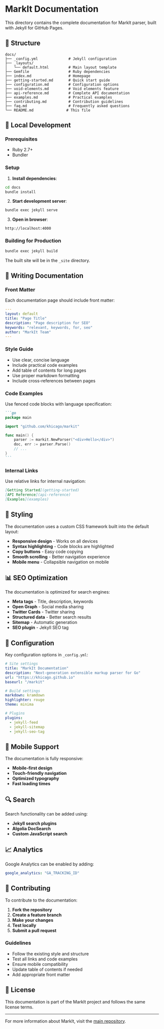 # MarkIt Documentation

This directory contains the complete documentation for MarkIt parser, built with Jekyll for GitHub Pages.

## 📁 Structure

```
docs/
├── _config.yml              # Jekyll configuration
├── _layouts/
│   └── default.html         # Main layout template
├── Gemfile                  # Ruby dependencies
├── index.md                 # Homepage
├── getting-started.md       # Quick start guide
├── configuration.md         # Configuration options
├── void-elements.md         # Void elements feature
├── api-reference.md         # Complete API documentation
├── examples.md              # Practical examples
├── contributing.md          # Contribution guidelines
├── faq.md                   # Frequently asked questions
└── README.md               # This file
```

## 🚀 Local Development

### Prerequisites

- Ruby 2.7+
- Bundler

### Setup

1. **Install dependencies**:
```bash
cd docs
bundle install
```

2. **Start development server**:
```bash
bundle exec jekyll serve
```

3. **Open in browser**:
```
http://localhost:4000
```

### Building for Production

```bash
bundle exec jekyll build
```

The built site will be in the `_site` directory.

## 📝 Writing Documentation

### Front Matter

Each documentation page should include front matter:

```yaml
---
layout: default
title: "Page Title"
description: "Page description for SEO"
keywords: "relevant, keywords, for, seo"
author: "MarkIt Team"
---
```

### Style Guide

- Use clear, concise language
- Include practical code examples
- Add table of contents for long pages
- Use proper markdown formatting
- Include cross-references between pages

### Code Examples

Use fenced code blocks with language specification:

````markdown
```go
package main

import "github.com/khicago/markit"

func main() {
    parser := markit.NewParser("<div>Hello</div>")
    doc, err := parser.Parse()
    // ...
}
```
````

### Internal Links

Use relative links for internal navigation:

```markdown
[Getting Started](getting-started)
[API Reference](api-reference)
[Examples](examples)
```

## 🎨 Styling

The documentation uses a custom CSS framework built into the default layout:

- **Responsive design** - Works on all devices
- **Syntax highlighting** - Code blocks are highlighted
- **Copy buttons** - Easy code copying
- **Smooth scrolling** - Better navigation experience
- **Mobile menu** - Collapsible navigation on mobile

## 📊 SEO Optimization

The documentation is optimized for search engines:

- **Meta tags** - Title, description, keywords
- **Open Graph** - Social media sharing
- **Twitter Cards** - Twitter sharing
- **Structured data** - Better search results
- **Sitemap** - Automatic generation
- **SEO plugin** - Jekyll SEO tag

## 🔧 Configuration

Key configuration options in `_config.yml`:

```yaml
# Site settings
title: "MarkIt Documentation"
description: "Next-generation extensible markup parser for Go"
url: "https://khicago.github.io"
baseurl: "/markit"

# Build settings
markdown: kramdown
highlighter: rouge
theme: minima

# Plugins
plugins:
  - jekyll-feed
  - jekyll-sitemap
  - jekyll-seo-tag
```

## 📱 Mobile Support

The documentation is fully responsive:

- **Mobile-first design**
- **Touch-friendly navigation**
- **Optimized typography**
- **Fast loading times**

## 🔍 Search

Search functionality can be added using:

- **Jekyll search plugins**
- **Algolia DocSearch**
- **Custom JavaScript search**

## 📈 Analytics

Google Analytics can be enabled by adding:

```yaml
google_analytics: "GA_TRACKING_ID"
```

## 🤝 Contributing

To contribute to the documentation:

1. **Fork the repository**
2. **Create a feature branch**
3. **Make your changes**
4. **Test locally**
5. **Submit a pull request**

### Guidelines

- Follow the existing style and structure
- Test all links and code examples
- Ensure mobile compatibility
- Update table of contents if needed
- Add appropriate front matter

## 📄 License

This documentation is part of the MarkIt project and follows the same license terms.

---

For more information about MarkIt, visit the [main repository](https://github.com/khicago/markit). 